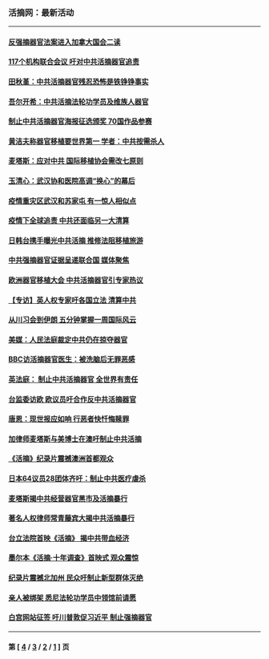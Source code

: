 ### 活摘网：最新活动
---
#### [反强摘器官法案进入加拿大国会二读](../../pages/nf5883/n13033450.md?08210430) 
#### [117个机构联合会议 吁对中共活摘器官追责](../../pages/nf5883/n12775087.md?08210430) 
#### [田秋堇：中共活摘器官残忍恐怖是铁铮铮事实](../../pages/nf5883/n12702148.md?08210430) 
#### [吾尔开希：中共活摘法轮功学员及维族人器官](../../pages/nf5883/n12693197.md?08210430) 
#### [制止中共活摘器官海报征选颁奖 70国作品参赛](../../pages/nf5883/n12692050.md?08210430) 
#### [黄洁夫称器官移植要世界第一 学者：中共按需杀人](../../pages/nf5883/n12572329.md?08210430) 
#### [麦塔斯：应对中共 国际移植协会需改七原则](../../pages/nf5883/n12514711.md?08210430) 
#### [玉清心：武汉协和医院高调“换心”的幕后](../../pages/nf5883/n12298730.md?08210430) 
#### [疫情重灾区武汉和苏家屯 有一惊人相似点](../../pages/nf5883/n12150824.md?08210430) 
#### [疫情下全球追责 中共还面临另一大清算](../../pages/nf5883/n12070397.md?08210430) 
#### [日韩台携手曝光中共活摘 推修法阻移植旅游](../../pages/nf5883/n11712046.md?08210430) 
#### [中共强摘器官证据呈递联合国 媒体聚焦](../../pages/nf5883/n11546426.md?08210430) 
#### [欧洲器官移植大会 中共活摘器官引专家热议](../../pages/nf5883/n11539095.md?08210430) 
#### [【专访】英人权专家吁各国立法 清算中共](../../pages/nf5883/n11367315.md?08210430) 
#### [从川习会到伊朗 五分钟掌握一周国际风云](../../pages/nf5883/n11338520.md?08210430) 
#### [美媒：人民法庭裁定中共仍在掠夺器官](../../pages/nf5883/n11334897.md?08210430) 
#### [BBC访活摘器官医生：被洗脑后无罪恶感](../../pages/nf5883/n11335935.md?08210430) 
#### [英法庭： 制止中共活摘器官 全世界有责任](../../pages/nf5883/n11330691.md?08210430) 
#### [台监委访欧 欧议员吁合作反中共活摘器官](../../pages/nf5883/n11109190.md?08210430) 
#### [唐恩：现世报应如响 行恶者快忏悔赎罪](../../pages/nf5883/n11104016.md?08210430) 
#### [加律师麦塔斯与美博士在澳吁制止中共活摘](../../pages/nf5883/n10724764.md?08210430) 
#### [《活摘》纪录片震撼澳洲首都观众](../../pages/nf5883/n10722747.md?08210430) 
#### [日本64议员28团体齐吁：制止中共医疗虐杀](../../pages/nf5883/n10587757.md?08210430) 
#### [麦塔斯揭中共经营器官黑市及活摘暴行](../../pages/nf5883/n10442407.md?08210430) 
#### [著名人权律师常青藤宾大揭中共活摘暴行](../../pages/nf5883/n10318181.md?08210430) 
#### [台立法院首映《活摘》 揭中共带血经济](../../pages/nf5883/n9938847.md?08210430) 
#### [墨尔本《活摘·十年调查》首映式 观众震惊](../../pages/nf5883/n9522572.md?08210430) 
#### [纪录片震撼北加州 民众吁制止新型群体灭绝](../../pages/nf5883/n9188314.md?08210430) 
#### [亲人被绑架 悉尼法轮功学员中领馆前请愿](../../pages/nf5883/n9056753.md?08210430) 
#### [白宫网站征签 吁川普敦促习近平 制止强摘器官](../../pages/nf5883/n9009661.md?08210430) 

---
#### 第 [ [4](./4.md?08210430) / [3](./3.md?08210430) / [2](./2.md?08210430) / [1](./1.md?08210430) ] 页

